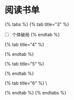 # 阅读书单

{% tabs %}
{% tab title="3" %}
* [ ] 个体破局
{% endtab %}

{% tab title="4" %}

{% endtab %}

{% tab title="5" %}

{% endtab %}

{% tab title="6" %}
\

{% endtab %}
{% endtabs %}
